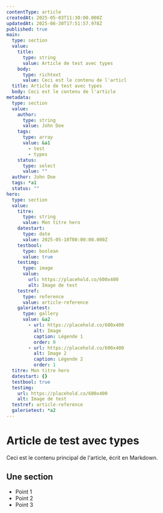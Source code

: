 ```yaml
---
contentType: article
createdAt: 2025-05-03T11:30:00.000Z
updatedAt: 2025-06-30T17:51:57.978Z
published: true
main:
  type: section
  value:
    title:
      type: string
      value: Article de test avec types
    body:
      type: richtext
      value: Ceci est le contenu de l'articl
  title: Article de test avec types
  body: Ceci est le contenu de l'article
metadata:
  type: section
  value:
    author:
      type: string
      value: John Doe
    tags:
      type: array
      value: &a1
        - test
        - types
    status:
      type: select
      value: ""
  author: John Doe
  tags: *a1
  status: ""
hero:
  type: section
  value:
    titre:
      type: string
      value: Mon titre hero
    datestart:
      type: date
      value: 2025-05-10T00:00:00.000Z
    testbool:
      type: boolean
      value: true
    testimg:
      type: image
      value:
        url: https://placehold.co/600x400
        alt: Image de test
    testref:
      type: reference
      value: article-reference
    galerietest:
      type: gallery
      value: &a2
        - url: https://placehold.co/600x400
          alt: Image
          caption: Légende 1
          order: 0
        - url: https://placehold.co/600x400
          alt: Image 2
          caption: Légende 2
          order: 1
  titre: Mon titre hero
  datestart: {}
  testbool: true
  testimg:
    url: https://placehold.co/600x400
    alt: Image de test
  testref: article-reference
  galerietest: *a2
---
```





# Article de test avec types

Ceci est le contenu principal de l'article, écrit en Markdown.

## Une section

- Point 1
- Point 2
- Point 3